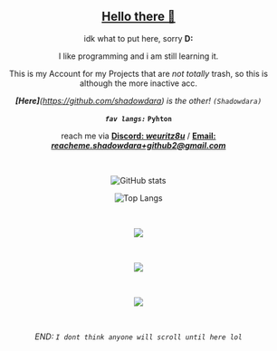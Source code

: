 <div align="center">

## [Hello there 👋](https://tenor.com/de/view/hello-there-gif-5677380953331354485)

idk what to put here, sorry **D:**

I like programming and i am still learning it.

This is my Account for my Projects that are *not totally* trash, so this is although the more inactive acc.

***[Here]**(https://github.com/shadowdara) is the other! `(Shadowdara)`*

***`fav langs:`* `Pyhton`**

reach me via **[Discord: *weuritz8u*](https://discord.gg/9Jh8B8pkJa)** / <b><a href="mailito:reacheme.shadowdara+github2@gmail.com">Email: <i>reacheme.shadowdara+github2@gmail.com</i><a></b>

<br>

![GitHub stats](https://github-readme-stats.vercel.app/api?username=weuritz8u&theme=midnight-purple&show_icons=true)

![Top Langs](https://github-readme-stats.vercel.app/api/top-langs/?username=weuritz8u&theme=midnight-purple&layout=compact&hide=markdown)

<br>

![](https://github-readme-streak-stats.herokuapp.com/?user=weuritz8u&theme=midnight-purple)

<br>

![](https://github-readme-activity-graph.vercel.app/graph?username=weuritz8u&bg_color=000000&color=9745f5&line=9745f5&point=FFFFFF)

<br>

![](https://github-profile-trophy.vercel.app/?username=weuritz8u&theme=algolia&margin-w=15&margin-h=15)

<br>

*END: `I dont think anyone will scroll until here lol`*

</div>

<!--

&langs_count=20

**weuritz8u/weuritz8u** is a ✨ _special_ ✨ repository because its `README.md` (this file) appears on your GitHub profile.

Here are some ideas to get you started:

- 🔭 I’m currently working on ...
- 🌱 I’m currently learning ...
- 👯 I’m looking to collaborate on ...
- 🤔 I’m looking for help with ...
- 💬 Ask me about ...
- 📫 How to reach me: ...
- 😄 Pronouns: ...
- ⚡ Fun fact: ...

pfp: https://de.wikipedia.org/wiki/Rockwell_B-1#/media/Datei:B1_fire.jpg

-->
